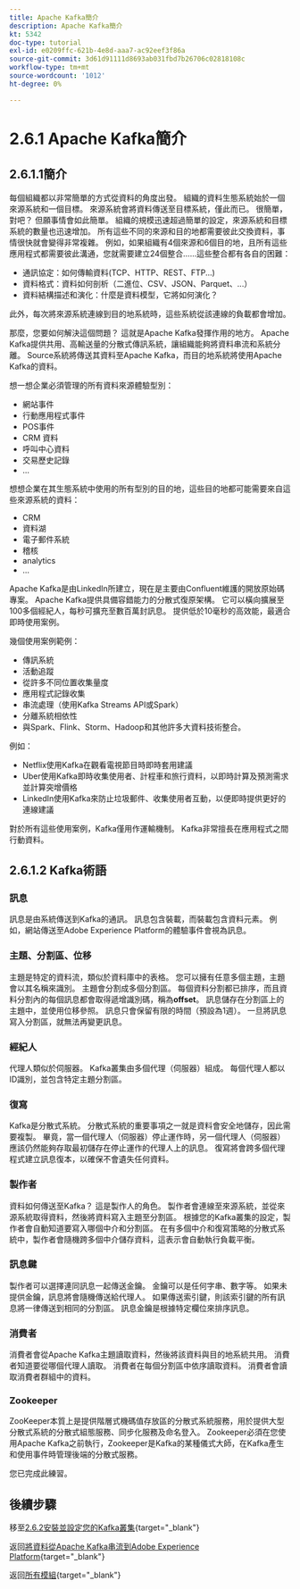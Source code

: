 ```yaml
---
title: Apache Kafka簡介
description: Apache Kafka簡介
kt: 5342
doc-type: tutorial
exl-id: e0209ffc-621b-4e8d-aaa7-ac92eef3f86a
source-git-commit: 3d61d91111d8693ab031fbd7b26706c02818108c
workflow-type: tm+mt
source-wordcount: '1012'
ht-degree: 0%

---
```


# 2.6.1 Apache Kafka簡介

## 2.6.1.1簡介

每個組織都以非常簡單的方式從資料的角度出發。 組織的資料生態系統始於一個來源系統和一個目標。 來源系統會將資料傳送至目標系統，僅此而已。 很簡單，對吧？
但願事情會如此簡單。 組織的規模迅速超過簡單的設定，來源系統和目標系統的數量也迅速增加。 所有這些不同的來源和目的地都需要彼此交換資料，事情很快就會變得非常複雜。
例如，如果組織有4個來源和6個目的地，且所有這些應用程式都需要彼此溝通，您就需要建立24個整合……這些整合都有各自的困難：

- 通訊協定：如何傳輸資料(TCP、HTTP、REST、FTP...)
- 資料格式：資料如何剖析（二進位、CSV、JSON、Parquet、...）
- 資料結構描述和演化：什麼是資料模型，它將如何演化？

此外，每次將來源系統連線到目的地系統時，這些系統從該連線的負載都會增加。

那麼，您要如何解決這個問題？ 這就是Apache Kafka發揮作用的地方。 Apache Kafka提供共用、高輸送量的分散式傳訊系統，讓組織能夠將資料串流和系統分離。 Source系統將傳送其資料至Apache Kafka，而目的地系統將使用Apache Kafka的資料。

想一想企業必須管理的所有資料來源體驗型別：

- 網站事件
- 行動應用程式事件
- POS事件
- CRM 資料
- 呼叫中心資料
- 交易歷史記錄
- ...

想想企業在其生態系統中使用的所有型別的目的地，這些目的地都可能需要來自這些來源系統的資料：

- CRM
- 資料湖
- 電子郵件系統
- 稽核
- analytics
- ...

Apache Kafka是由LinkedIn所建立，現在是主要由Confluent維護的開放原始碼專案。
Apache Kafka提供具備容錯能力的分散式復原架構。 它可以橫向擴展至100多個經紀人，每秒可擴充至數百萬封訊息。 提供低於10毫秒的高效能，最適合即時使用案例。

幾個使用案例範例：

- 傳訊系統
- 活動追蹤
- 從許多不同位置收集量度
- 應用程式記錄收集
- 串流處理（使用Kafka Streams API或Spark）
- 分離系統相依性
- 與Spark、Flink、Storm、Hadoop和其他許多大資料技術整合。

例如：

- Netflix使用Kafka在觀看電視節目時即時套用建議
- Uber使用Kafka即時收集使用者、計程車和旅行資料，以即時計算及預測需求並計算突增價格
- LinkedIn使用Kafka來防止垃圾郵件、收集使用者互動，以便即時提供更好的連線建議

對於所有這些使用案例，Kafka僅用作運輸機制。 Kafka非常擅長在應用程式之間行動資料。

## 2.6.1.2 Kafka術語

### 訊息

訊息是由系統傳送到Kafka的通訊。 訊息包含裝載，而裝載包含資料元素。 例如，網站傳送至Adobe Experience Platform的體驗事件會視為訊息。

### 主題、分割區、位移

主題是特定的資料流，類似於資料庫中的表格。 您可以擁有任意多個主題，主題會以其名稱來識別。 主題會分割成多個分割區。 每個資料分割都已排序，而且資料分割內的每個訊息都會取得遞增識別碼，稱為&#x200B;**offset**。 訊息儲存在分割區上的主題中，並使用位移參照。 訊息只會保留有限的時間（預設為1週）。 一旦將訊息寫入分割區，就無法再變更訊息。

### 經紀人

代理人類似於伺服器。 Kafka叢集由多個代理（伺服器）組成。 每個代理人都以ID識別，並包含特定主題分割區。

### 復寫

Kafka是分散式系統。 分散式系統的重要事項之一就是資料會安全地儲存，因此需要複製。 畢竟，當一個代理人（伺服器）停止運作時，另一個代理人（伺服器）應該仍然能夠存取最初儲存在停止運作的代理人上的訊息。 復寫將會跨多個代理程式建立訊息復本，以確保不會遺失任何資料。

### 製作者

資料如何傳送至Kafka？ 這是製作人的角色。 製作者會連線至來源系統，並從來源系統取得資料，然後將資料寫入主題至分割區。 根據您的Kafka叢集的設定，製作者會自動知道要寫入哪個中介和分割區。 在有多個中介和復寫策略的分散式系統中，製作者會隨機跨多個中介儲存資料，這表示會自動執行負載平衡。

### 訊息鍵

製作者可以選擇連同訊息一起傳送金鑰。 金鑰可以是任何字串、數字等。 如果未提供金鑰，訊息將會隨機傳送給代理人。 如果傳送索引鍵，則該索引鍵的所有訊息將一律傳送到相同的分割區。 訊息金鑰是根據特定欄位來排序訊息。

### 消費者

消費者會從Apache Kafka主題讀取資料，然後將該資料與目的地系統共用。 消費者知道要從哪個代理人讀取。 消費者在每個分割區中依序讀取資料。 消費者會讀取消費者群組中的資料。

### Zookeeper

ZooKeeper本質上是提供階層式機碼值存放區的分散式系統服務，用於提供大型分散式系統的分散式組態服務、同步化服務及命名登入。 Zookeeper必須在您使用Apache Kafka之前執行，Zookeeper是Kafka的某種儀式大師，在Kafka產生和使用事件時管理後端的分散式服務。

您已完成此練習。

## 後續步驟

移至[2.6.2安裝並設定您的Kafka叢集](./ex2.md){target="_blank"}

返回[將資料從Apache Kafka串流到Adobe Experience Platform](./aep-apache-kafka.md){target="_blank"}

返回[所有模組](./../../../../overview.md){target="_blank"}
